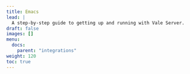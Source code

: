 ```yaml
---
title: Emacs
lead: |
  A step-by-step guide to getting up and running with Vale Server.
draft: false
images: []
menu:
  docs:
    parent: "integrations"
weight: 120
toc: true
---
```

